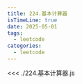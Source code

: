 ```yaml
---
title: 224.基本计算器
isTimeLine: true
date: 2025-05-01
tags:
  - leetcode
categories:
  - leetcode
---
```


<<< ./224.基本计算器.js
